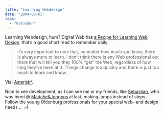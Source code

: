 ```yaml
---
title: "Learning Webdesign"
date: "2004-03-05"
tags:
  - "Gefunden"
---
```


Learning Webdesign, hum? Digital Web has [a Recipe for Learning Web Design](http://www.digital-web.com/features/recipe_for_web_design.shtml "Digital Web Magazine - Features: A Recipe for Learning Web Design"), that’s a good short read to remember daily.

> It’s very important to note that, no matter how much you know, there is always more to learn. I don’t think there is any Web professional out there that will tell you they 100% “get” the Web, regardless of how long they’ve been at it. Things change too quickly and there is just too much to learn and know.

Via: [Asterisk\*](http://www.7nights.com/asterisk/archives/my_recipe_for_learning_web_design.php).

Nice to see development, as I can see me or my friends, like [Sebastian](http://verpixelt.de/), who was hired @ [Mädche&Jongens](http://mundj.de/) at last, making jumps instead of steps. Follow the young Oldenburg professionals for your special web- and design needs … ;-)
